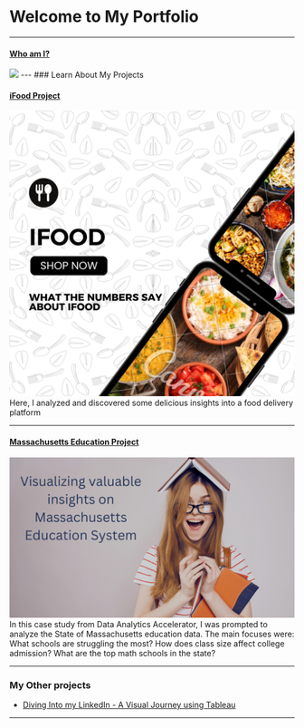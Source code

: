 # Welcome to My Portfolio

---

#### [Who am I?](/bank)
<img src="[images/iFood_Excel.png](https://drive.google.com/file/d/1x2eDUktvN4ezujgdO4TCEkG3tCCwocJS/view?usp=sharing)?raw=true"/>
---
### Learn About My Projects

#### [iFood Project](https://www.linkedin.com/pulse/inside-scoop-ifood-data-harinadh-jakka%3FtrackingId=4fbgOUCuTU6ABrnrx3U2PQ%253D%253D/?trackingId=4fbgOUCuTU6ABrnrx3U2PQ%3D%3D)
<img src="images/iFood_Excel.png?raw=true"/>
Here, I analyzed and discovered some delicious insights into a food delivery platform


---
#### [Massachusetts Education Project](https://www.linkedin.com/pulse/massachusetts-education-system-visual-journey-using-tableau-jakka%3FtrackingId=i%252BcaCTsOSaKyh8hPvfORGw%253D%253D/?trackingId=i%2BcaCTsOSaKyh8hPvfORGw%3D%3D)
<img src="images/Massachusetts Education Project .png?raw=true"/>
In this case study from Data Analytics Accelerator, I was prompted to analyze the State of Massachusetts education data. The main focuses were:
What schools are struggling the most?
How does class size affect college admission?
What are the top math schools in the state? 

---

### My Other projects

- [Diving Into my LinkedIn - A Visual Journey using Tableau](https://public.tableau.com/app/profile/harinadh.jakka/viz/DivingintomyLinkedIn/Dashboard1)

---




